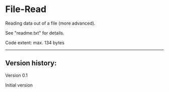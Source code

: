 # File-Read

Reading data out of a file (more advanced).

See "readme.txt" for details.

Code extent: max. 134 bytes

----

Version history:
--

Version 0.1

Initial version

